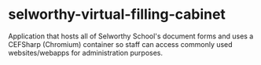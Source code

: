 # selworthy-virtual-filling-cabinet
Application that hosts all of Selworthy School's document forms and uses a CEFSharp (Chromium) container so staff can access commonly used websites/webapps for administration purposes.

